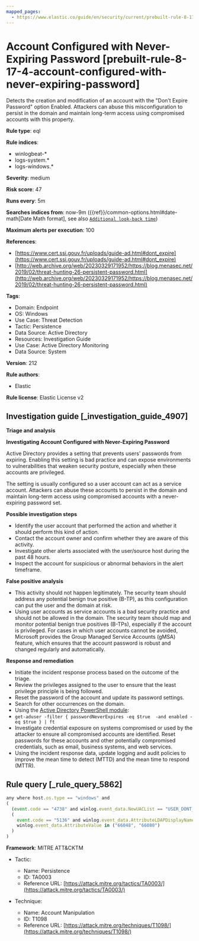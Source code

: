 ```yaml
---
mapped_pages:
  - https://www.elastic.co/guide/en/security/current/prebuilt-rule-8-17-4-account-configured-with-never-expiring-password.html
---
```


# Account Configured with Never-Expiring Password [prebuilt-rule-8-17-4-account-configured-with-never-expiring-password]

Detects the creation and modification of an account with the "Don’t Expire Password" option Enabled. Attackers can abuse this misconfiguration to persist in the domain and maintain long-term access using compromised accounts with this property.

**Rule type**: eql

**Rule indices**:

* winlogbeat-*
* logs-system.*
* logs-windows.*

**Severity**: medium

**Risk score**: 47

**Runs every**: 5m

**Searches indices from**: now-9m ({{ref}}/common-options.html#date-math[Date Math format], see also [`Additional look-back time`](docs-content://solutions/security/detect-and-alert/create-detection-rule.md#rule-schedule))

**Maximum alerts per execution**: 100

**References**:

* [https://www.cert.ssi.gouv.fr/uploads/guide-ad.html#dont_expire](https://www.cert.ssi.gouv.fr/uploads/guide-ad.html#dont_expire)
* [http://web.archive.org/web/20230329171952/https://blog.menasec.net/2019/02/threat-hunting-26-persistent-password.html](http://web.archive.org/web/20230329171952/https://blog.menasec.net/2019/02/threat-hunting-26-persistent-password.html)

**Tags**:

* Domain: Endpoint
* OS: Windows
* Use Case: Threat Detection
* Tactic: Persistence
* Data Source: Active Directory
* Resources: Investigation Guide
* Use Case: Active Directory Monitoring
* Data Source: System

**Version**: 212

**Rule authors**:

* Elastic

**Rule license**: Elastic License v2

## Investigation guide [_investigation_guide_4907]

**Triage and analysis**

**Investigating Account Configured with Never-Expiring Password**

Active Directory provides a setting that prevents users' passwords from expiring. Enabling this setting is bad practice and can expose environments to vulnerabilities that weaken security posture, especially when these accounts are privileged.

The setting is usually configured so a user account can act as a service account. Attackers can abuse these accounts to persist in the domain and maintain long-term access using compromised accounts with a never-expiring password set.

**Possible investigation steps**

* Identify the user account that performed the action and whether it should perform this kind of action.
* Contact the account owner and confirm whether they are aware of this activity.
* Investigate other alerts associated with the user/source host during the past 48 hours.
* Inspect the account for suspicious or abnormal behaviors in the alert timeframe.

**False positive analysis**

* This activity should not happen legitimately. The security team should address any potential benign true positive (B-TP), as this configuration can put the user and the domain at risk.
* Using user accounts as service accounts is a bad security practice and should not be allowed in the domain. The security team should map and monitor potential benign true positives (B-TPs), especially if the account is privileged. For cases in which user accounts cannot be avoided, Microsoft provides the Group Managed Service Accounts (gMSA) feature, which ensures that the account password is robust and changed regularly and automatically.

**Response and remediation**

* Initiate the incident response process based on the outcome of the triage.
* Review the privileges assigned to the user to ensure that the least privilege principle is being followed.
* Reset the password of the account and update its password settings.
* Search for other occurrences on the domain.
* Using the [Active Directory PowerShell module](https://docs.microsoft.com/en-us/powershell/module/activedirectory/get-aduser):
* `get-aduser -filter { passwordNeverExpires -eq $true  -and enabled -eq $true } | ft`
* Investigate credential exposure on systems compromised or used by the attacker to ensure all compromised accounts are identified. Reset passwords for these accounts and other potentially compromised credentials, such as email, business systems, and web services.
* Using the incident response data, update logging and audit policies to improve the mean time to detect (MTTD) and the mean time to respond (MTTR).


## Rule query [_rule_query_5862]

```js
any where host.os.type == "windows" and
(
  (event.code == "4738" and winlog.event_data.NewUACList == "USER_DONT_EXPIRE_PASSWORD") or
  (
    event.code == "5136" and winlog.event_data.AttributeLDAPDisplayName == "userAccountControl" and
    winlog.event_data.AttributeValue in ("66048", "66080")
  )
)
```

**Framework**: MITRE ATT&CKTM

* Tactic:

    * Name: Persistence
    * ID: TA0003
    * Reference URL: [https://attack.mitre.org/tactics/TA0003/](https://attack.mitre.org/tactics/TA0003/)

* Technique:

    * Name: Account Manipulation
    * ID: T1098
    * Reference URL: [https://attack.mitre.org/techniques/T1098/](https://attack.mitre.org/techniques/T1098/)



